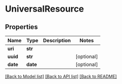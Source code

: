 # UniversalResource

## Properties
Name | Type | Description | Notes
------------ | ------------- | ------------- | -------------
**uri** | **str** |  | 
**uuid** | **str** |  | [optional] 
**date** | **date** |  | [optional] 

[[Back to Model list]](../README.md#documentation-for-models) [[Back to API list]](../README.md#documentation-for-api-endpoints) [[Back to README]](../README.md)


